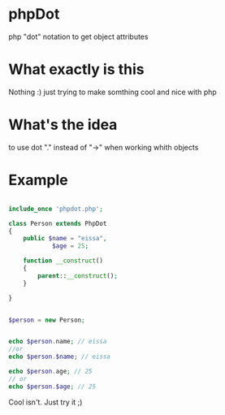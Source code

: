 # phpDot
php "dot" notation to get object attributes 
# What exactly is this
Nothing :) just trying to make somthing cool and nice with php 
# What's the idea 
to use dot "." instead of "->" when working whith objects 
# Example
```php

include_once 'phpdot.php';

class Person extends PhpDot
{
    public $name = "eissa",
            $age = 25;

    function __construct()
    {
        parent::__construct();
    }

}


$person = new Person;


echo $person.name; // eissa
//or
echo $person.$name; // eissa

echo $person.age; // 25
// or
echo $person.$age; // 25
```
Cool isn't. Just try it ;)
